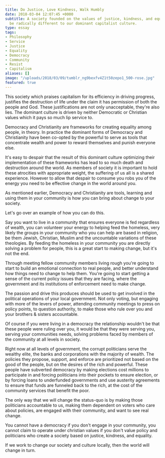 ```yaml
---
title: Do Justice, Love Kindness, Walk Humbly
date: 2018-03-04 12:07:45 +0000
subtitle: A society founded on the values of justice, kindness, and equality, would
  be radically different to our dominant capitalist culture.
type: essay
tags:
- Philosophy
- Service
- Justice
- Equality
- Democracy
- Community
- Resist
- Capitalism
aliases: []
image: "/uploads/2018/03/09/tumblr_ng9bexfv4Z1t50zepo1_500-rose.jpg"
featured: true
---
```

This society which praises capitalism for its efficiency in driving progress, justifies the destruction of life under the claim it has permission of both the people and God. These justifications are not only unacceptable, they're also lies. The dominant culture is driven by neither Democratic or Christian values which it pays so much lip service to.

Democracy and Christianity are frameworks for creating equality among people, in theory. In practice the dominant forms of Democracy and Christianity have been co-opted by the powerful to serve as tools that concentrate wealth and power to reward themselves and punish everyone else.

It's easy to despair that the result of this dominant culture optimizing their implementation of these frameworks has lead to so much death and destruction around the world. As members of society it is important to hold these atrocities with appropriate weight, the suffering of us all is a shared experience. However to allow that despair to consume you robs you of the energy you need to be effective change in the world around you.

As mentioned earlier, Democracy and Christianity are tools, learning and using them in your community is how you can bring about change to your society.

Let's go over an example of how you can do this.

Say you want to live in a community that ensures everyone is fed regardless of wealth, you can volunteer your energy to helping feed the homeless, very likely the groups in your community who you can help are based in religion, be them Jewish, Christian, Muslim and the uncountable variations of these theologies. By feeding the homeless in your community you are directly solving a problem for people, this is a great start to making change, but it's not the end.

Through meeting fellow community members living rough you're going to start to build an emotional connection to real people, and better understand how things need to change to help them. You're going to start getting a sense of the current policy issues that they are facing, where the government and its institutions of enforcement need to make change.

The passion and drive this produces should be used to get involved in the political operations of your local government. Not only voting, but engaging with more of the levers of power, attending community meetings to press on policy points, to question authority, to make those who rule over you and your brothers & sisters accountable.

Of course if you were living in a democracy the relationship wouldn't be that these people were ruling over you, it would be that they were serving you, serving your communities needs, solving problems faced by members of the community at all levels in society.

Right now at all levels of government, the corrupt politicians serve the wealthy elite, the banks and corporations with the majority of wealth. The policies they propose, support, and enforce are prioritized not based on the good of the people, but on the desires of the rich and powerful. These people have subverted democracy by making elections cost millions to participate in and forcing politicians into their pockets to ensure election, or by forcing loans to underfunded governments and use austerity agreements to ensure that funds are funneled back to the rich, at the cost of the community services that benefit the poor.

The only way that we will change the status-quo is by making those politicians accountable to us, making them dependent on voters who care about policies, are engaged with their community, and want to see real change.

You cannot have a democracy if you don't engage in your community, you cannot claim to operate under christian values if you don't value policy and politicians who create a society based on justice, kindness, and equality.

If we work to change our society and culture locally, then the world will change in turn.
